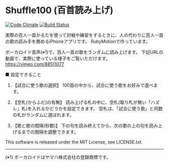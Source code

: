 Shuffle100 (百首読み上げ)
==========

[![Code Climate](https://codeclimate.com/github/satoyos/Shuffle100.png)](https://codeclimate.com/github/satoyos/Shuffle100)
[![Build Status](https://travis-ci.org/satoyos/Shuffle100.png?branch=master)](https://travis-ci.org/satoyos/Shuffle100)

実際の百人一首かるたを使って対戦や練習をするときに、人の代わりに百人一首の歌の読み手を務めるiPhoneアプリです。
RubyMotionで作っています。

ボーカロイド音声(※1)で、百人一首の歌をランダムに読み上げます。
下記URLの動画で、実際に使っている様子をご覧いただけます。
https://vimeo.com/88511077

■ 設定できること

1. 【試合に使う歌の選択】
  100首の中から、試合に使う歌をお好みで選べます。

2. 【空札(からふだ)の有無】
  読み上げる札の中に、空札(取り札が無い「ハズレ」札)を入れるかどうかを設定できます。
  空札は、「試合に使う歌」と同数の札がランダムに選ばれます。

3. 【歌と歌の間隔(秒数)】
  下の句を読み終えてから、次の歌の上の句を読み上げるまでの間隔を調整できます。



This software is released under the MIT License, see LICENSE.txt.

- - -

(※1) ボーカロイドはヤマハ株式会社の登録商標です。

